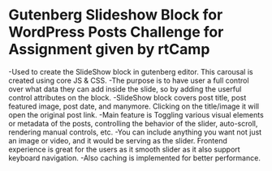 # Gutenberg Slideshow Block for WordPress Posts Challenge for Assignment given by rtCamp

-Used to create the SlideShow block in gutenberg editor. This carousal is created using core JS & CSS.
-The purpose is to have user a full control over what data they can add inside the slide, so by adding the userful control attributes on the block.
-SlideShow block covers post title, post featured image, post date, and manymore. Clicking on the title/image it will open the original post link.
-Main feature is Toggling various visual elements or metadata of the posts, controlling the behavior of the slider, auto-scroll, rendering manual controls, etc.
-You can include anything you want not just an image or video, and it would be serving as the slider.
Frontend experience is great for the users as it smooth slider as it also support keyboard navigation.
-Also caching is implemented for better performance.



